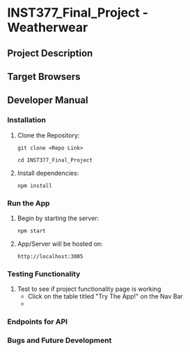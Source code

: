 # INST377_Final_Project - Weatherwear

## Project Description

## Target Browsers

## Developer Manual

### Installation
1. Clone the Repository:

    ```
    git clone <Repo Link>

    cd INST377_Final_Project
    ```

2. Install dependencies:

    ```
    npm install
    ```

### Run the App
1. Begin by starting the server:
    ```
    npm start
    ```

2. App/Server will be hosted on:
    ```
    http://localhost:3005
    ```

### Testing Functionality
1. Test to see if project functionality page is working
    - Click on the table titled "Try The App!" on the Nav Bar
    - 

### Endpoints for API

### Bugs and Future Development
